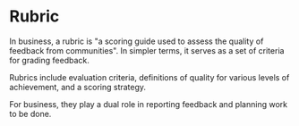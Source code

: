 # Rubric

In business, a rubric is "a scoring guide used to assess the quality of feedback from communities". In simpler terms, it serves as a set of criteria for grading feedback. 

Rubrics include evaluation criteria, definitions of quality for various levels of achievement, and a scoring strategy. 

For business, they play a dual role in reporting feedback and planning work to be done.

